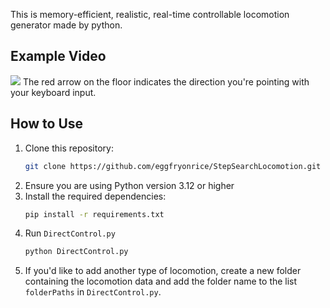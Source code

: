 This is memory-efficient, realistic, real-time controllable locomotion generator made by python.

## Example Video
<img src = "result.gif">
The red arrow on the floor indicates the direction you're pointing with your keyboard input.


## How to Use

1. Clone this repository:
   ```bash
   git clone https://github.com/eggfryonrice/StepSearchLocomotion.git
    ```
2. Ensure you are using Python version 3.12 or higher
3. Install the required dependencies:
    ```bash
    pip install -r requirements.txt
    ```
4. Run ```DirectControl.py```
    ```bash
    python DirectControl.py
    ```
5.  If you'd like to add another type of locomotion, create a new folder containing the locomotion data and add the folder name to the list ```folderPaths``` in ```DirectControl.py```.
   
